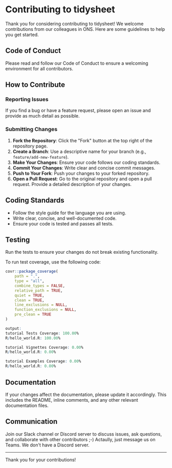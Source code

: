 # Contributing to tidysheet

Thank you for considering contributing to tidysheet! We welcome contributions from our colleagues in ONS. Here are some guidelines to help you get started.

## Code of Conduct

Please read and follow our Code of Conduct to ensure a welcoming environment for all contributors.

## How to Contribute

### Reporting Issues

If you find a bug or have a feature request, please open an issue and provide as much detail as possible.

### Submitting Changes

1. **Fork the Repository**: Click the "Fork" button at the top right of the repository page.
2. **Create a Branch**: Use a descriptive name for your branch (e.g., `feature/add-new-feature`).
3. **Make Your Changes**: Ensure your code follows our coding standards.
4. **Commit Your Changes**: Write clear and concise commit messages.
5. **Push to Your Fork**: Push your changes to your forked repository.
6. **Open a Pull Request**: Go to the original repository and open a pull request. Provide a detailed description of your changes.

## Coding Standards

- Follow the style guide for the language you are using.
- Write clear, concise, and well-documented code.
- Ensure your code is tested and passes all tests.

## Testing

Run the tests to ensure your changes do not break existing functionality. 

To run test coverage, use the following code:

```r
covr::package_coverage(
    path = ".",
    type = "all",
    combine_types = FALSE,
    relative_path = TRUE,
    quiet = TRUE,
    clean = TRUE,
    line_exclusions = NULL,
    function_exclusions = NULL,
    pre_clean = TRUE
)

output:
tutorial Tests Coverage: 100.00%
R/hello_world.R: 100.00%

tutorial Vignettes Coverage: 0.00%
R/hello_world.R: 0.00%

tutorial Examples Coverage: 0.00%
R/hello_world.R: 0.00%
```
## Documentation

If your changes affect the documentation, please update it accordingly. This includes the README, inline comments, and any other relevant documentation files.

## Communication

Join our Slack channel or Discord server to discuss issues, ask questions, and collaborate with other contributors ;-)
Actaully, just message us on Teams. We don't have a Discord server.

---

Thank you for your contributions!

```
